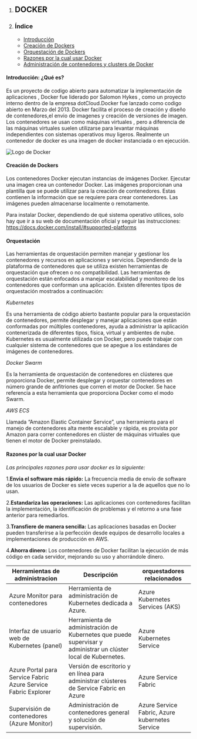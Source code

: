 
1. ## DOCKER

3. ### Índice

    - [Introducción](https://es.wikipedia.org/wiki/Docker_software)
    - [Creación de Dockers](https://www.hostinger.mx/tutoriales/como-crear-contenedor-docker)
    - [Orquestación de Dockers](https://revistaecys.github.io/16Edicion/08_rcutz.html)
    - [Razones por la cual usar Docker](https://aws.amazon.com/es/docker/)
    - [Administración de contenedores y clusters de Docker](https://learn.microsoft.com/es-es/dotnet/architecture/containerized-lifecycle/run-manage-monitor-docker-environments/manage-production-docker-environments)

#### Introducción: ¿Qué es? 

Es un proyecto de codigo abierto para automatizar la implementación de aplicaciones , Docker fue liderado por Salomon Hykes , como un proyecto interno dentro de la empresa dotCloud.Docker     fue lanzado como codigo abierto en Marzo del 2013. Docker facilita el proceso de creación y diseño de contenedores,el envio de imagenes y creación de versiones de imagen. 
Los contenedores se usan como máquinas virtuales , pero a diferencia de las máquinas virtuales suelen utilizarse para levantar máquinas independientes con sistemas operativos muy ligeros.
Realmente un contenedor de docker es una imagen de docker instanciada o en ejecución.

![Logo de Docker](https://d1.awsstatic.com/acs/characters/Logos/Docker-Logo_Horizontel_279x131.b8a5c41e56b77706656d61080f6a0217a3ba356d.png "Logo de Docker")

#### Creación de Dockers

Los contenedores Docker ejecutan instancias de imágenes Docker. Ejecutar una imagen crea un contenedor Docker. Las imágenes proporcionan una plantilla que se puede utilizar para la creación de contenedores. Estas contienen la información que se requiere para crear contenedores. Las imágenes pueden almacenarse localmente o remotamente.

Para instalar Docker, dependiendo de qué sistema operativo utilices, solo hay que ir a su web de documentación oficial y seguir las instrucciones: https://docs.docker.com/install/#supported-platforms
     
#### Orquestación

Las herramientas de orquestación permiten manejar y gestionar los contenedores y recursos en aplicaciones y servicios. Dependiendo de la plataforma de contenedores que se utiliza existen herramientas de orquestación que ofrecen o no compatibilidad. Las herramientas de orquestación están enfocados a manejar escalabilidad y monitoreo de los contenedores que conforman una aplicación. Existen diferentes tipos de orquestación mostrados a continuación:
  
  _Kubernetes_

Es una herramienta de código abierto bastante popular para la orquestación de contenedores, permite desplegar y manejar aplicaciones que están conformadas por múltiples contenedores, ayuda a administrar la aplicación contenerizada de diferentes tipos, física, virtual y ambientes de nube. Kubernetes es usualmente utilizada con Docker, pero puede trabajar con cualquier sistema de contenedores que se apegue a los estándares de imágenes de contenedores. 

_Docker Swarm_

Es la herramienta de orquestación de contenedores en clústeres que proporciona Docker, permite desplegar y orquestar contenedores en número grande de anfitriones que corren el motor de Docker. Se hace referencia a esta herramienta que proporciona Docker como el modo Swarm. 

_AWS ECS_

Llamada “Amazon Elastic Container Service”, una herramienta para el manejo de contenedores alta mente escalable y rápida, es provista por Amazon para correr contenedores en clúster de máquinas virtuales que tienen el motor de Docker preinstalado. 
#### Razones por la cual usar Docker

_Las principales razones para usar docker es la siguiente:_

1.**Envia el software más rápido:** La frecuencia media de envío de software de los usuarios de Docker es siete veces superior a la de aquellos que no lo usan.

2.**Estandariza las operaciones:** Las aplicaciones con contenedores facilitan la implementación, la identificación de problemas y el retorno a una fase anterior para remediarlos.

3.**Transfiere de manera sencilla:** Las aplicaciones basadas en Docker pueden transferirse a la perfección desde equipos de desarrollo locales a implementaciones de producción en AWS.

4.**Ahorra dinero:** Los contenedores de Docker facilitan la ejecución de más código en cada servidor, mejorando su uso y ahorrándole dinero.



         
| Herramientas de administracion | Descripción  |  orquestadores relacionados |
| --------- | --------- | --------- |
| Azure Monitor para contenedores| Herramienta de administración de Kubernetes dedicada a Azure. | Azure Kubernetes Services (AKS)|
| Interfaz de usuario web de Kubernetes (panel) | Herramienta de administración de Kubernetes que puede supervisar y administrar un clúster local de Kubernetes.| Azure Kubernetes Service |
| Azure Portal para Service Fabric Azure Service Fabric Explorer| Versión de escritorio y en línea para administrar clústeres de Service Fabric en Azure | Azure Service Fabric|
| Supervisión de contenedores (Azure Monitor)| Administración de contenedores general y solución de supervisión.| Azure Service Fabric, Azure kubernetes Service|




